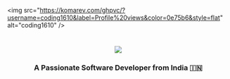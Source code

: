 <img src="https://komarev.com/ghpvc/?username=coding1610&label=Profile%20views&color=0e75b6&style=flat" alt="coding1610" />

<h1 align="center">
  <a href="https://git.io/typing-svg">
    <img src="https://readme-typing-svg.herokuapp.com/?font=Righteous&size=35&center=true&vCenter=true&width=500&height=70&duration=5000&lines=Hi+There!+👋🏻;+I'm+Yash+Prajapati.;"/>    
  </a>
</h1>

<h3 align="center"> A Passionate Software Developer from India 🇮🇳</h3>

<br/>
